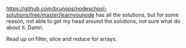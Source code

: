 https://github.com/brunops/nodeschool-solutions/tree/master/learnyounode has all the solutions, but for some reason, not able to get my head around the solutions, not sure what do about it. Damn.

Read up on filter, slice and reduce for arrays.
